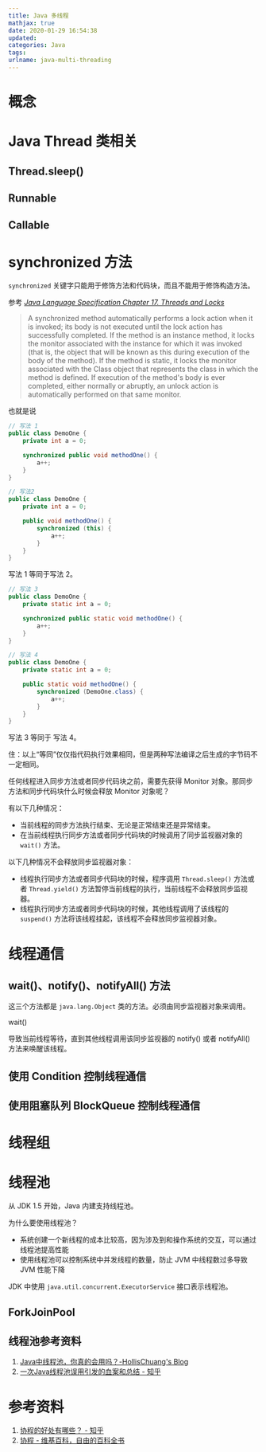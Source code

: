 ```yaml
---
title: Java 多线程
mathjax: true
date: 2020-01-29 16:54:38
updated:
categories: Java
tags:
urlname: java-multi-threading
---
```




<!-- more -->



# 概念

# Java Thread 类相关

## Thread.sleep()



## Runnable



## Callable



# synchronized 方法

`synchronized` 关键字只能用于修饰方法和代码块，而且不能用于修饰构造方法。



参考 *[Java Language Specification Chapter 17. Threads and Locks](https://docs.oracle.com/javase/specs/jls/se8/html/jls-17.html)*

> A synchronized method automatically performs a lock action when it is invoked; its body is not executed until the lock action has successfully completed. If the method is an instance method, it locks the monitor associated with the instance for which it was invoked (that is, the object that will be known as this during execution of the body of the method). If the method is static, it locks the monitor associated with the Class object that represents the class in which the method is defined. If execution of the method's body is ever completed, either normally or abruptly, an unlock action is automatically performed on that same monitor.

也就是说

```java
// 写法 1
public class DemoOne {
    private int a = 0;

    synchronized public void methodOne() {
        a++;
    }
}
```

```java
// 写法2
public class DemoOne {
    private int a = 0;

    public void methodOne() {
        synchronized (this) {
            a++;
        }
    }
}
```

写法 1 等同于写法 2。

```java
// 写法 3
public class DemoOne {
    private static int a = 0;

    synchronized public static void methodOne() {
        a++;
    }
}
```

```java
// 写法 4
public class DemoOne {
    private static int a = 0;

    public static void methodOne() {
        synchronized (DemoOne.class) {
            a++;
        }
    }
}
```

写法 3 等同于 写法 4。

住：以上“等同”仅仅指代码执行效果相同，但是两种写法编译之后生成的字节码不一定相同。



任何线程进入同步方法或者同步代码块之前，需要先获得 Monitor 对象。那同步方法和同步代码块什么时候会释放 Monitor 对象呢？

有以下几种情况：

- 当前线程的同步方法执行结束、无论是正常结束还是异常结束。
- 在当前线程执行同步方法或者同步代码块的时候调用了同步监视器对象的 `wait()` 方法。

以下几种情况不会释放同步监视器对象：

- 线程执行同步方法或者同步代码块的时候，程序调用 `Thread.sleep()` 方法或者 `Thread.yield()` 方法暂停当前线程的执行，当前线程不会释放同步监视器。
- 线程执行同步方法或者同步代码块的时候，其他线程调用了该线程的 `suspend()` 方法将该线程挂起，该线程不会释放同步监视器对象。



# 线程通信

## wait()、notify()、notifyAll() 方法

这三个方法都是 `java.lang.Object` 类的方法。必须由同步监视器对象来调用。



wait()

导致当前线程等待，直到其他线程调用该同步监视器的 notify() 或者 notifyAll() 方法来唤醒该线程。



## 使用 Condition 控制线程通信



## 使用阻塞队列 BlockQueue 控制线程通信



# 线程组



# 线程池

从 JDK 1.5 开始，Java 内建支持线程池。



为什么要使用线程池？

- 系统创建一个新线程的成本比较高，因为涉及到和操作系统的交互，可以通过线程池提高性能
- 使用线程池可以控制系统中并发线程的数量，防止 JVM 中线程数过多导致 JVM 性能下降



JDK 中使用 `java.util.concurrent.ExecutorService` 接口表示线程池。



## ForkJoinPool



## 线程池参考资料

1. [Java中线程池，你真的会用吗？-HollisChuang's Blog](https://www.hollischuang.com/archives/2888)
2. [一次Java线程池误用引发的血案和总结 - 知乎](https://zhuanlan.zhihu.com/p/32867181)



# 参考资料

1. [协程的好处有哪些？ - 知乎](https://www.zhihu.com/question/20511233)
2. [协程 - 维基百科，自由的百科全书](https://zh.wikipedia.org/wiki/协程)